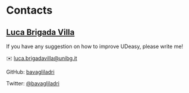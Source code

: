 # Contacts

## [Luca Brigada Villa](bavagliladri.github.io)

If you have any suggestion on how to improve UDeasy, please write me!

:envelope: [luca.brigadavilla@unibg.it](mailto:luca.brigadavilla@unibg.it)

GitHub: [bavagliladri](https://github.com/bavagliladri)

Twitter: [@bavagliladri](https://twitter.com/bavagliladri)